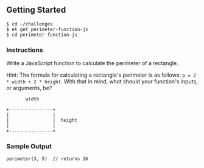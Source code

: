 ## Getting Started

```no-highlight
$ cd ~/challenges
$ et get perimeter-function-js
$ cd perimeter-function-js
```

### Instructions

Write a JavaScript function to calculate the perimeter of a rectangle.

Hint: The formula for calculating a rectangle's perimeter is as follows: `p = 2 * width + 2 * height`. With that in mind, what should your function's inputs, or arguments, be?

```no-highlight
       width

+----------------+
|                |
|                |  height
|                |
+----------------+

```

### Sample Output

```no-highlight
perimeter(3, 5)  // returns 16
```
